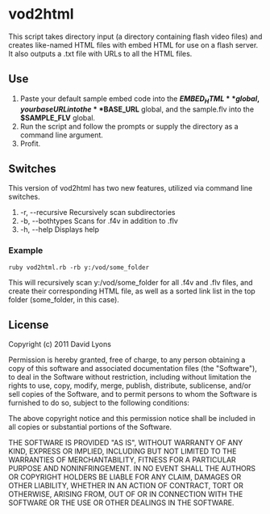 ﻿vod2html
=======

This script takes directory input (a directory containing flash video files) and 
creates like-named HTML files with embed HTML for use on a flash server. It 
also outputs a .txt file with URLs to all the HTML files.

## Use

1. Paste your default sample embed code into the **$EMBED_HTML** global, your base URL into the
**$BASE_URL** global, and the sample.flv into the **$SAMPLE_FLV** global.
2. Run the script and follow the prompts or supply the directory as a command line argument.
3. Profit.

## Switches

This version of vod2html has two new features, utilized via command line switches. 

1. -r, --recursive           Recursively scan subdirectories
2. -b, --bothtypes           Scans for .f4v in addition to .flv
3. -h, --help                Displays help

### Example

	ruby vod2html.rb -rb y:/vod/some_folder

This will recursively scan y:/vod/some_folder for all .f4v and .flv files, and create their corresponding HTML file, as well as a sorted link list in the top folder (some_folder, in this case). 

## License

Copyright (c) 2011 David Lyons

Permission is hereby granted, free of charge, to any person obtaining a copy of this software and associated documentation files (the "Software"), 
to deal in the Software without restriction, including without limitation the rights to use, copy, modify, merge, publish, distribute, sublicense, 
and/or sell copies of the Software, and to permit persons to whom the Software is furnished to do so, subject to the following conditions:

The above copyright notice and this permission notice shall be included in all copies or substantial portions of the Software.

THE SOFTWARE IS PROVIDED "AS IS", WITHOUT WARRANTY OF ANY KIND, EXPRESS OR IMPLIED, INCLUDING BUT NOT LIMITED TO THE WARRANTIES OF MERCHANTABILITY, 
FITNESS FOR A PARTICULAR PURPOSE AND NONINFRINGEMENT. IN NO EVENT SHALL THE AUTHORS OR COPYRIGHT HOLDERS BE LIABLE FOR ANY CLAIM, DAMAGES OR OTHER 
LIABILITY, WHETHER IN AN ACTION OF CONTRACT, TORT OR OTHERWISE, ARISING FROM, OUT OF OR IN CONNECTION WITH THE SOFTWARE OR THE USE OR OTHER DEALINGS 
IN THE SOFTWARE.